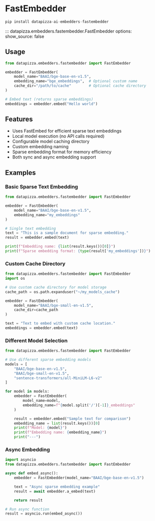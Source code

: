 # FastEmbedder


```python
pip install datapizza-ai-embedders-fastembedder
```

<!-- prettier-ignore -->
::: datapizza.embedders.fastembedder.FastEmbedder
    options:
        show_source: false


## Usage

```python
from datapizza.embedders.fastembedder import FastEmbedder

embedder = FastEmbedder(
    model_name="BAAI/bge-base-en-v1.5",
    embedding_name="bge_embeddings",  # Optional custom name
    cache_dir="/path/to/cache"        # Optional cache directory
)

# Embed text (returns sparse embeddings)
embeddings = embedder.embed("Hello world")
```

## Features

- Uses FastEmbed for efficient sparse text embeddings
- Local model execution (no API calls required)
- Configurable model caching directory
- Custom embedding naming
- Sparse embedding format for memory efficiency
- Both sync and async embedding support

## Examples

### Basic Sparse Text Embedding

```python
from datapizza.embedders.fastembedder import FastEmbedder

embedder = FastEmbedder(
    model_name="BAAI/bge-base-en-v1.5",
    embedding_name="my_embeddings"
)

# Single text embedding
text = "This is a sample document for sparse embedding."
result = embedder.embed(text)

print(f"Embedding name: {list(result.keys())[0]}")
print(f"Sparse embedding format: {type(result['my_embeddings'])}")
```

### Custom Cache Directory

```python
from datapizza.embedders.fastembedder import FastEmbedder
import os

# Use custom cache directory for model storage
cache_path = os.path.expanduser("~/my_models_cache")

embedder = FastEmbedder(
    model_name="BAAI/bge-small-en-v1.5",
    cache_dir=cache_path
)

text = "Text to embed with custom cache location."
embeddings = embedder.embed(text)
```

### Different Model Selection

```python
from datapizza.embedders.fastembedder import FastEmbedder

# Use different sparse embedding models
models = [
    "BAAI/bge-base-en-v1.5",
    "BAAI/bge-small-en-v1.5",
    "sentence-transformers/all-MiniLM-L6-v2"
]

for model in models:
    embedder = FastEmbedder(
        model_name=model,
        embedding_name=f"{model.split('/')[-1]}_embeddings"
    )

    result = embedder.embed("Sample text for comparison")
    embedding_name = list(result.keys())[0]
    print(f"Model: {model}")
    print(f"Embedding name: {embedding_name}")
    print("---")
```

### Async Embedding

```python
import asyncio
from datapizza.embedders.fastembedder import FastEmbedder

async def embed_async():
    embedder = FastEmbedder(model_name="BAAI/bge-base-en-v1.5")

    text = "Async sparse embedding example"
    result = await embedder.a_embed(text)

    return result

# Run async function
result = asyncio.run(embed_async())
```